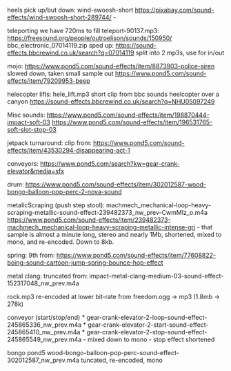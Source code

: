 heels pick up/but down:
    wind-swoosh-short https://pixabay.com/sound-effects/wind-swoosh-short-289744/ - 

teleporting
we have 720ms to fill
teleport-90137.mp3: https://freesound.org/people/outroelison/sounds/150950/
bbc_electronic_07014119.zip
    sped up: https://sound-effects.bbcrewind.co.uk/search?q=07014119
    split into 2 mp3s, use for in/out

mojo:
    https://www.pond5.com/sound-effects/item/8873903-police-siren
    slowed down, taken small sample out
    https://www.pond5.com/sound-effects/item/79209953-beep

helecopter lifts:
    hele_lift.mp3
    short clip from bbc sounds heelcopter over a canyon 
    https://sound-effects.bbcrewind.co.uk/search?q=NHU05097249

Misc sounds:
    https://www.pond5.com/sound-effects/item/198870444-impact-soft-03
    https://www.pond5.com/sound-effects/item/196531765-soft-slot-stop-03

jetpack turnaround: clip from:
https://www.pond5.com/sound-effects/item/43530294-disappearing-act-1    

conveyors:
https://www.pond5.com/search?kw=gear-crank-elevator&media=sfx

drum:
https://www.pond5.com/sound-effects/item/302012587-wood-bongo-balloon-pop-perc-2-nova-sound

metalicScraping (push step stool):
machmech_mechanical-loop-heavy-scraping-metallic-sound-effect-239482373_nw_prev-CwmMIz_o.m4a
    https://www.pond5.com/sound-effects/item/239482373-machmech_mechanical-loop-heavy-scraping-metallic-intense-gri
    - that sample is almost a minute long, stereo and nearly 1Mb, shortened, mixed to mono, and re-encoded. Down to 8kb.

spring:
    9th from: https://www.pond5.com/sound-effects/item/77608822-boing-sound-cartoon-jump-spring-bounce-hop-effect

metal clang:
    truncated from:
    impact-metal-clang-medium-03-sound-effect-152317048_nw_prev.m4a

rock.mp3
    re-encoded at lower bit-rate from freedom.ogg -> mp3 (1.8mb -> 278k)    

conveyor (start/stop/end)
    * gear-crank-elevator-2-loop-sound-effect-245865336_nw_prev.m4a
    * gear-crank-elevator-2-start-sound-effect-245865410_nw_prev.m4a
    * gear-crank-elevator-2-stop-sound-effect-245865549_nw_prev.m4a
        - mixed down to mono
        - stop effect shortened

bongo
    pond5 wood-bongo-balloon-pop-perc-sound-effect-302012587_nw_prev.m4a
    tuncated, re-encoded, mono
